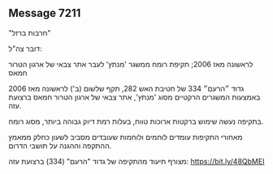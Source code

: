 ## Message 7211

"חרבות ברזל"

דובר צה"ל:

לראשונה מאז 2006; תקיפת רומח ממשגר 'מנתץ' לעבר אתר צבאי של ארגון הטרור חמאס

גדוד ״הרעם״ 334 של חטיבת האש 282, תקף שלשום (ב') לראשונה מאז 2006 באמצעות המשגרים הרקטיים מסוג 'מנתץ', אתר צבאי של ארגון הטרור חמאס ברצועת עזה.

בתקיפה נעשה שימוש ברקטות ארוכות טווח, בעלות רמת דיוק גבוהה ביותר, מסוג רומח.

מאחורי התקיפות עומדים לוחמים ולוחמות שעובדים מסביב לשעון כחלק ממאמץ ההתקפה וההגנה על תושבי הדרום.

מצורף תיעוד מהתקיפה של גדוד "הרעם" (334) ברצועת עזה: https://bit.ly/48QbMEI

